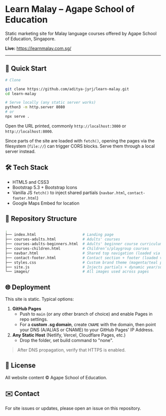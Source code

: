 # Learn Malay – Agape School of Education
Static marketing site for Malay language courses offered by Agape School of Education, Singapore.

**Live:** https://learnmalay.com.sg/

---
## 🚀 Quick Start

```bash
# Clone

git clone https://github.com/aditya-jyrj/learn-malay.git
cd learn-malay

# Serve locally (any static server works)
python3 -m http.server 8080
# or
npx serve .
```

Open the URL printed, commonly `http://localhost:3000` or `http://localhost:8000`.

Since parts of the site are loaded with `fetch()`, opening the pages via the filesystem (`file://`) can trigger CORS blocks. Serve them through a local server instead.

## 🛠️ Tech Stack
- HTML5 and CSS3
- Bootstrap 5.3 + Bootstrap Icons
- Vanilla JS `fetch()` to inject shared partials (`navbar.html`, `contact-footer.html`)
- Google Maps Embed for location

## 📁 Repository Structure
```bash
.
├── index.html                     # Landing page
├── courses-adults.html            # Adults' courses
├── courses-adults-beginners.html  # Adults' beginner course curriculum
├── courses-children.html          # Children’s/playgroup courses
├── navbar.html                    # Shared top navigation (loaded via fetch)
├── contact-footer.html            # Contact section + footer (loaded via fetch)
├── styles.css                     # Custom brand theme (magenta/teal palette)
├── site.js                        # Injects partials + dynamic year/subheadings
└── images/                        # All images used across pages
```

## 🌐 Deployment
This site is static. Typical options:
1. **GitHub Pages**
	- Push to `main` (or any other branch of choice) and enable Pages in repo settings.
	- For a **custom .sg domain**, create `CNAME` with the domain, then point your DNS (A/ALIAS or CNAME) to your GitHub Pages' IP Address.
2. **Any Static Host** (Netlify, Vercel, Cloudflare Pages, etc.)
	- Drop the folder, set build command to "none".
> After DNS propagation, verify that HTTPS is enabled.

## 📄 License
All website content © Agape School of Education.

## ✉️ Contact
For site issues or updates, please open an issue on this repository.
